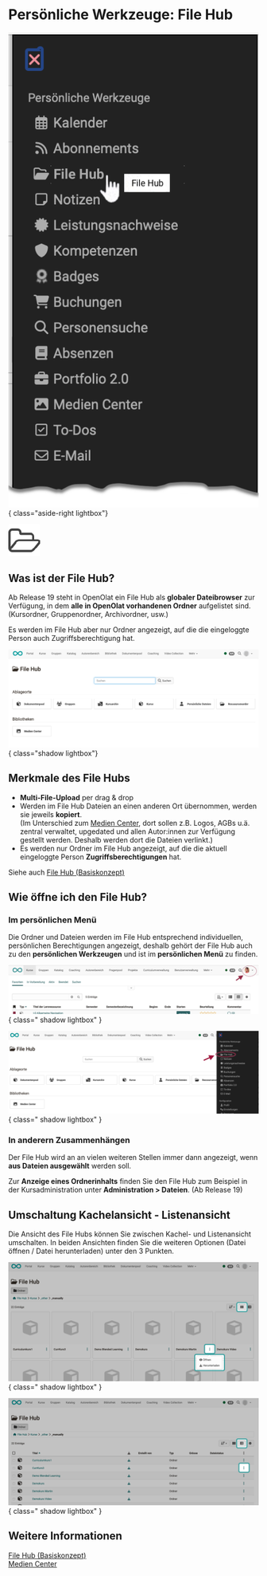 # Persönliche Werkzeuge: File Hub

![pers_menu_file_hub_v1_de.png](assets/pers_menu_file_hub_v1_de.png){ class="aside-right lightbox"}

![icon_file_hub.png](assets/icon_file_hub.png)


## Was ist der File Hub?

Ab Release 19 steht in OpenOlat ein File Hub als **globaler Dateibrowser** zur Verfügung, in dem **alle in OpenOlat vorhandenen Ordner** aufgelistet sind. (Kursordner, Gruppenordner, Archivordner, usw.) 

Es werden im File Hub aber nur Ordner angezeigt, auf die die eingeloggte Person auch Zugriffsberechtigung hat.

![pers_menu_file_hub_storage_locations_v1_de.png](assets/pers_menu_file_hub_storage_locations_v1_de.png){ class="shadow lightbox"}


## Merkmale des File Hubs

* **Multi-File-Upload** per drag & drop
* Werden im File Hub Dateien an einen anderen Ort übernommen, werden sie jeweils **kopiert**. <br>
(Im Unterschied zum [Medien Center](../personal_menu/Media_Center.de.md), dort sollen z.B. Logos, AGBs u.ä. zentral verwaltet, upgedated und allen Autor:innen zur Verfügung gestellt werden. Deshalb werden dort die Dateien verlinkt.)
* Es werden nur Ordner im File Hub angezeigt, auf die die aktuell eingeloggte Person **Zugriffsberechtigungen** hat.

Siehe auch [File Hub (Basiskonzept)](../basic_concepts/File_Hub_Concept.de.md)


## Wie öffne ich den File Hub?

### Im persönlichen Menü

Die Ordner und Dateien werden im File Hub entsprechend individuellen, persönlichen Berechtigungen angezeigt, deshalb gehört der File Hub auch zu den **persönlichen Werkzeugen** und ist im **persönlichen Menü** zu finden.

![pers_menu_file_hub_open_v1_de.png](assets/pers_menu_file_hub_open_v1_de.png){ class=" shadow lightbox" }

![pers_menu_file_hub_marked_v1_de.png](assets/pers_menu_file_hub_marked_v1_de.png){ class=" shadow lightbox" }



### In anderern Zusammenhängen

Der File Hub wird an an vielen weiteren Stellen immer dann angezeigt, wenn **aus Dateien ausgewählt** werden soll.

Zur **Anzeige eines Ordnerinhalts** finden Sie den File Hub zum Beispiel in der Kursadministration unter **Administration > Dateien**. (Ab Release 19)


## Umschaltung Kachelansicht - Listenansicht

Die Ansicht des File Hubs können Sie zwischen Kachel- und Listenansicht umschalten. In beiden Ansichten finden Sie die weiteren Optionen (Datei öffnen / Datei herunterladen) unter den 3 Punkten.

![pers_menu_file_hub_tiles_v1_de.png](assets/pers_menu_file_hub_tiles_v1_de.png){ class=" shadow lightbox" }

![pers_menu_file_hub_list_v1_de.png](assets/pers_menu_file_hub_list_v1_de.png){ class=" shadow lightbox" }


## Weitere Informationen

[File Hub (Basiskonzept)](../basic_concepts/File_Hub_Concept.de.md)<br>
[Medien Center](../personal_menu/Media_Center.de.md)<br>

